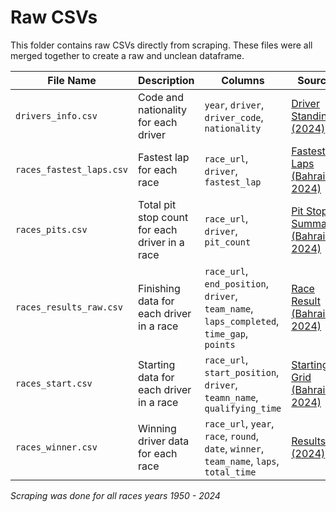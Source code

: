 # Raw CSVs

This folder contains raw CSVs directly from scraping. These files were all merged together to create a raw and unclean dataframe.

| File Name                | Description                                    | Columns                                                                                   | Source                                   |
| ------------------------ | ---------------------------------------------- | ----------------------------------------------------------------------------------------- | ----------------------------------------- |
| `drivers_info.csv`       | Code and nationality for each driver           | `year`, `driver`, `driver_code`, `nationality`                                            | [Driver Standings (2024)](https://www.formula1.com/en/results/2024/drivers)
| `races_fastest_laps.csv` | Fastest lap for each race                      | `race_url`, `driver`, `fastest_lap`                                                       | [Fastest Laps (Bahrain 2024)](https://www.formula1.com/en/results/2024/races/1229/bahrain/fastest-laps)
| `races_pits.csv`         | Total pit stop count for each driver in a race | `race_url`, `driver`, `pit_count`                                                         | [Pit Stop Summary (Bahrain 2024)](https://www.formula1.com/en/results/2024/races/1229/bahrain/pit-stop-summary)
| `races_results_raw.csv`  | Finishing data for each driver in a race       | `race_url`, `end_position`, `driver`, `team_name`, `laps_completed`, `time_gap`, `points` | [Race Result (Bahrain 2024)](https://www.formula1.com/en/results/2024/races/1229/bahrain/race-result)
| `races_start.csv`        | Starting data for each driver in a race        | `race_url`, `start_position`, `driver`, `teamn_name`, `qualifying_time`                   | [Starting Grid (Bahrain 2024)](https://www.formula1.com/en/results/2024/races/1229/bahrain/starting-grid)
| `races_winner.csv`       | Winning driver data for each race              | `race_url`, `year`, `race`, `round`, `date`, `winner`, `team_name`, `laps`, `total_time`  | [Results (2024)](https://www.formula1.com/en/results/2024/races)

*Scraping was done for all races years 1950 - 2024*
